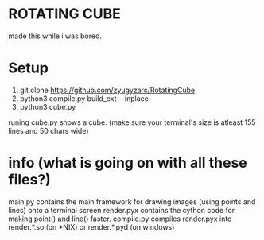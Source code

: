 # ROTATING CUBE
made this while i was bored.

# Setup
1. git clone https://github.com/zyugyzarc/RotatingCube
2. python3 compile.py build_ext --inplace
3. python3 cube.py

runing cube.py shows a cube. (make sure your terminal's size is atleast 155 lines and 50 chars wide)


# info (what is going on with all these files?)

main.py contains the main framework for drawing images (using points and lines) onto a terminal screen
render.pyx contains the cython code for making point() and line() faster.
compile.py compiles render.pyx into render.\*.so (on \*NIX) or render.\*.pyd (on windows)
